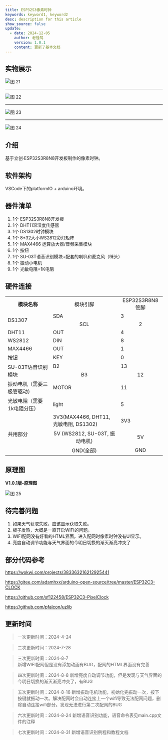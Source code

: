 ```yaml
---
title: ESP32S3像素时钟
keywords: keyword1, keyword2
desc: description for this article
show_source: false
update:
  - date: 2024-12-05
    author: 老怪鸽
    version: 1.0.1
    content: 更新了基本文档
---
```



## 实物展示

![图 21](../../static/images/docs/diy/picxel-clock/basic/basic-2024-12-05-22-14-05.png)  

---

![图 22](../../static/images/docs/diy/picxel-clock/basic/basic-2024-12-05-22-14-25.png)  

---

![图 23](../../static/images/docs/diy/picxel-clock/basic/basic-2024-12-05-22-14-30.png)  

---

![图 24](../../static/images/docs/diy/picxel-clock/basic/basic-2024-12-05-22-14-35.png)  

## 介绍
基于立创·ESP32S3R8N8开发板制作的像素时钟。

## 软件架构
VSCode下的platformIO + arduino环境。 

## 器件清单
1. 1个 ESP32S3R8N8开发板
2. 1个 DHT11温湿度传感器
3. 1个 DS1302时钟模块
4. 1个 8*32大小WS2812彩灯矩阵
5. 1个 MAX4466 运算放大器/音频采集模块
6. 1个 按钮
7. 1个 SU-03T语音识别模块+配套的喇叭和麦克风（咪头）
8. 1个 振动小电机
9. 1个 光敏电阻+1K电阻

## 硬件连接

<div style="text-align:center;">
  <table style="margin:auto; width:100%">
  <tr>
    <td style="text-align:center"><strong>模块名称</strong></td>
    <td style="text-align:center">模块引脚</td>
    <td style="text-align:center">ESP32S3R8N8管脚</td>
  </tr>

  <tr>
    <td rowspan="2">DS1307</td>    
    <td>SDA</td> 
    <td>3</td> 
  </tr>
    
  <tr>
    <td style="text-align:center">SCL</td>
    <td style="text-align:center">2</td>
  </tr>
  
  <tr>
    <td>DHT11</td>    
    <td>OUT</td> 
    <td>4</td> 
  </tr>

  <tr>
    <td>WS2812</td>    
    <td>DIN</td> 
    <td>8</td> 
  </tr>   

  <tr>
    <td>MAX4466</td>    
    <td>OUT</td> 
    <td>1</td> 
  </tr>   

  <tr>
    <td>按钮</td>    
    <td>KEY</td> 
    <td>0</td> 
  </tr>  

  <tr>
    <td rowspan="2">SU-03T语音识别模块</td>    
    <td>B2</td> 
    <td>13</td> 
  </tr>
  <tr>
    <td style="text-align:center">B3</td>
    <td style="text-align:center">12</td>
  </tr>


  <tr>
    <td>振动电机（需要三极管驱动）</td>    
    <td>MOTOR</td> 
    <td>11</td> 
  </tr>  

  <tr>
    <td>光敏电阻（需要1k电阻分压）</td>    
    <td>light</td> 
    <td>5</td> 
  </tr>  

  <tr>
    <td rowspan="3">共用部分</td>    
    <td>3V3(MAX4466, DHT11, 光敏电阻, DS1302)</td> 
    <td>3V3</td> 
  </tr>
  <tr>
    <td style="text-align:center">5V (WS2812, SU-03T, 振动电机)</td>
    <td style="text-align:center">5V</td>
  </tr>
  <tr>
    <td style="text-align:center">GND(全部) </td>
    <td style="text-align:center">GND</td>
  </tr>
</table>
</div>

## 原理图

**V1.0.1版-原理图**

![图 25](../../static/images/docs/diy/picxel-clock/basic/basic-2024-12-05-22-15-00.png)  

## 待完善问题
1. 如果天气获取失败，应该显示获取失败。
2. 板子发热，大概是一直开启WIFI的问题。
3. WIFI配网没有好看的HTML界面，进入配网时像素时钟没有UI显示。
4. 亮度自动调节功能与天气界面的今明日切换的渐灭渐亮冲突了
   
## 部分代码参考

https://wokwi.com/projects/383363216212925441

https://gitee.com/adamhxx/arduino-open-source/tree/master/ESP32C3-CLOCK 

https://github.com/sf122458/ESP32C3-PixelClock

https://github.com/pfalcon/uzlib

## 更新时间

> 一次更新时间：2024-4-24

> 二次更新时间：2024-7-28 

> 三次更新时间：2024-8-7  
新增WIFI配网但是没有添加动画有BUG，配网的HTML界面没有完善

> 四次更新时间：2024-8-8
新增亮度自动调节功能，但是发现与天气界面的今明日切换的渐灭渐亮冲突了，有BUG

> 五次更新时间：2024-8-16
新增振动电机功能，初始化完振动一次，按下按键就振动一次。解决配网时会自动连接上一个wifi导致无法配网问题，删除自动连接wifi部分。发现无法进行第二次配网的BUG

> 六次更新时间：2024-8-24
新增语音识别功能，语音命令表见main.cpp文件的注释

> 七次更新时间：2024-8-31
新增语音识别例程和教程文档
